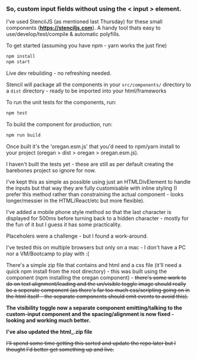 ### So, custom input fields without using the < input > element.

I've used StencilJS (as mentioned last Thursday) for these small components (**https://stenciljs.com**). A handy tool thats easy to use/develop/test/compile & automatic polyfills. 


To get started (assuming you have npm - yarn works the just fine)

```bash
npm install
npm start
```

Live dev rebuilding - no refreshing needed.

Stencil will package all the components in your ```src/components/``` directory to a ```dist``` directory - ready to be imported into your html/frameworks

To run the unit tests for the components, run:
```bash
npm test
```

To build the component for production, run:

```bash
npm run build
```

Once built it's the 'oregan.esm.js' that you'd need to npm/yarn install to your project (oregan > dist > oregan > oregan.esm.js).

I haven't built the tests yet - these are still as per default creating the barebones project so ignore for now.

I've kept this as simple as possible using just an HTMLDivElement to handle the inputs but that way they are fully customisable with inline styling (I prefer this method rather than constraining the actual component - looks longer/messier in the HTML/React/etc but more flexible).

I've added a mobile phone style method so that the last character is displayed for 500ms before turning back to a hidden character - mostly for the fun of it but I guess it has some practicality.

Placeholers were a challenge - but I found a work-around.

I've tested this on multiple browsers but only on a mac - I don't have a PC nor a VM/Bootcamp to play with :(

There's a simple zip file that contains and html and a css file (it'll need a quick npm install from the root directory) - this was built using the component (npm installing the oregan component) - ~~there's some work to do on text alignment/leading and the un/visible toggle image should really be a seperate component (as there's far too much css/scripting going on in the html itself - the separate components should emit events to avoid this).~~

**The visibility toggle now a separate component emitting/talking to the custom-input component and the spacing/alignment is now fixed - looking and working much better.**

**I've also updated the html_.zip file**

~~I'll spend some time getting this sorted and update the repo later but I thought I'd better get something up and live.~~
